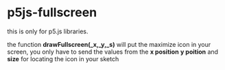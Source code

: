 # p5js-fullscreen

this is only for p5.js libraries.

the function <b>drawFullscreen(_x,_y,_s)</b> will put the maximize icon in your screen, you only have to send the values from the <b>x position</b> <b>y poition</b> and <b>size</b> for locating the icon in your sketch
